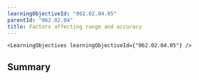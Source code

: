 ```yaml
---
learningObjectiveId: "062.02.04.05"
parentId: "062.02.04"
title: Factors affecting range and accuracy
---
```


```tsx eval
<LearningObjectives learningObjectiveId={"062.02.04.05"} />
```

## Summary
